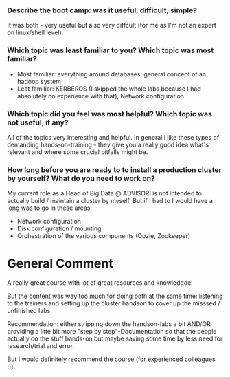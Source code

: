 ### Describe the boot camp: was it useful, difficult, simple?
It was both - very useful but also very diffcult (for me as I'm not an expert on linux/shell level).

### Which topic was least familiar to you? Which topic was most familiar?

* Most familiar: everything around databases, general concept of an hadoop system
* Leat familiar: KERBEROS (I skipped the whole labs because I had absolutely no experience with that), Network configuration 

### Which topic did you feel was most helpful? Which topic was not useful, if any?

All of the topics very interesting and helpful.
In general i like these types of demanding hands-on-training - they give you a really good idea what's relevant and where some crucial pitfalls might be.

### How long before you are ready to to install a production cluster by yourself? What do you need to work on?

My current role as a Head of Big Data @ ADVISORI is not intended to actually build / maintain a cluster by myself.
But if I had to I would have a long was to go in these areas:
* Network configuration
* Disk configuration / mounting
* Orchestration of the various components (Oozie, Zookeeper)

# General Comment

A really great course with lot of great resources and knowledgde!

But the content was way too much for doing both at the same time: listening to the trainers and setting up the cluster handson to cover up the misssed / unfinished labs.

Recommendation: either stripping down the handson-labs a bit AND/OR providing a litte bit more "step by step"-Documentation so that the people actually do the stuff hands-on but maybe saving some time by less need for research/trial and error.

But I would definitely recommend the course (for experienced colleagues :)).
